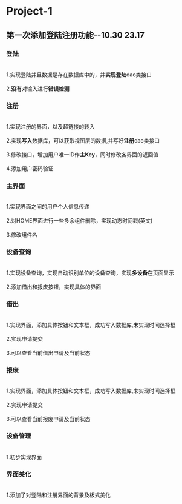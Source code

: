 # Project-1

## 第一次添加登陆注册功能--10.30 23.17
### 登陆
  <br>1.实现登陆并且数据是存在数据库中的，并**实现登陆**dao类接口 </br>
  <br>2.**没有**对输入进行**错误检测**</br>
### 注册
  <br>1.实现注册的界面，以及超链接的转入</br>
  <br>2.实现**写入**数据库，可以获取视图层的数据,并写好**注册**dao类接口</br>
  <br>3.修改接口，增加用户唯一ID作**主Key**，同时修改各界面的返回值</br>
  <br>4.添加用户密码验证</br>
### 主界面
  <br>1.实现界面之间的用户个人信息传递</br>
  <br>2.对HOME界面进行一些多余组件删除，实现动态时间戳(英文)</br>
  <br>3.修改组件名</br>
###  设备查询
  <br>1.实现设备查询，实现自动识别单位的设备查询，实现**多设备**在页面显示</br>
  <br>2.添加借出和报废按钮，实现具体的界面</br>
###  借出
  <br>1.实现界面，添加具体按钮和文本框，成功写入数据库,未实现时间选择框</br>
  <br>2.实现申请提交</br>
  <br>3.可以查看当前借出申请及当前状态</br>
###  报废
  <br>1.实现界面，添加具体按钮和文本框，成功写入数据库,未实现时间选择框</br>
  <br>2.实现申请提交</br>
  <br>3.可以查看当前报废申请及当前状态</br>
###  设备管理
  <br>1.初步实现界面</br>
###  界面美化
  <br>1.添加了对登陆和注册界面的背景及板式美化</br>